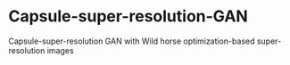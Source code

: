 # Capsule-super-resolution-GAN
Capsule-super-resolution GAN with Wild horse optimization-based super-resolution images
